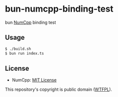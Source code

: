 # bun-numcpp-binding-test

bun [NumCpp](https://github.com/dpilger26/NumCpp) binding test

## Usage

```bash
$ ./build.sh
$ bun run index.ts
```

## License

- NumCpp: [MIT License](https://github.com/dpilger26/NumCpp/blob/Version_2.12.1/LICENSE)

This repository's copyright is public domain ([WTFPL](https://github.com/rpherrera/WTFPL)).